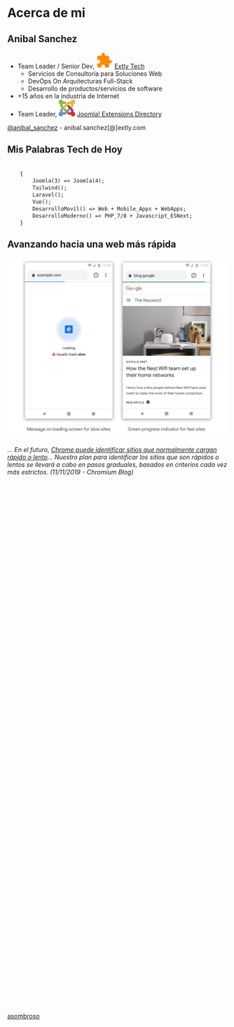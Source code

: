 # <i class="fas fa-user-astronaut"></i> Acerca de mi <!-- .slide: class="" -->


## Anibal Sanchez <!-- .slide: class="who " data-background-repeat="no-repeat" data-background-image="images/05-who/anibal-0612-200.jpg" data-background-size="auto auto" data-background-position="95% 5%" -->

- Team Leader / Senior Dev, <svg xmlns="http://www.w3.org/2000/svg" viewBox="0 0 270.933 270.933" height="38" width="38"><path d="M0 0h270.933v270.933H0z" fill="none"/><path d="M225.778 129.822h-16.933V84.667c0-12.418-10.16-22.578-22.578-22.578H141.11V45.156c0-15.58-12.643-28.223-28.222-28.223S84.667 29.577 84.667 45.156v16.933H39.51c-12.418 0-22.465 10.16-22.465 22.578v42.897h16.82c16.821 0 30.48 13.66 30.48 30.48s-13.659 30.48-30.48 30.48H16.934v42.898c0 12.418 10.16 22.578 22.578 22.578H82.41v-16.933c0-16.82 13.66-30.48 30.48-30.48s30.48 13.66 30.48 30.48V254h42.898c12.418 0 22.578-10.16 22.578-22.578v-45.155h16.933c15.579 0 28.222-12.644 28.222-28.223 0-15.578-12.643-28.222-28.222-28.222z" fill="#ff8900"/></svg> [Extly Tech](http://extly-tech.com/)
  - Servicios de Consultoría para Soluciones Web<!-- .element: class="small" -->
  - DevOps On Arquitecturas Full-Stack<!-- .element: class="small" -->
  - Desarrollo de productos/servicios de software<!-- .element: class="small" -->
- +15 años en la industria de Internet
- Team Leader, <svg xmlns="http://www.w3.org/2000/svg" viewBox="0 0 15.665 15.645" height="38" width="38"><path class="ps01" d="M2.822 7.894l-.3-.3a3.471 3.471 0 0 1-.87-3.454 2.097 2.097 0 1 1 2.531-2.384 3.468 3.468 0 0 1 3.25.925l.12.12-1.546 1.546-.12-.12a1.288 1.288 0 0 0-1.82 1.82l.302.302 1.547 1.545 1.636 1.635-1.545 1.546L4.369 9.44 2.823 7.894" font-size="14" font-family="fnt0,HelveticaLTStd,Arial" letter-spacing="0" word-spacing="0" fill="#86be3c"/><path class="ps09" d="M4.552 6.166L6.19 4.53l1.547-1.545.302-.301a3.472 3.472 0 0 1 3.436-.878 2.096 2.096 0 1 1 2.352 2.367 3.472 3.472 0 0 1-.881 3.417l-.12.121-1.546-1.547.12-.12A1.283 1.283 0 0 0 9.583 4.23l-.303.302-1.546 1.546L6.099 7.71 4.552 6.166" font-size="14" font-family="fnt0,HelveticaLTStd,Arial" letter-spacing="0" word-spacing="0" fill="#e4b645"/><path class="ps04" d="M11.516 13.968a3.47 3.47 0 0 1-3.478-.863l-.119-.118 1.546-1.547.118.119a1.283 1.283 0 1 0 1.815-1.816l-.302-.302-1.545-1.547L7.918 6.26l1.547-1.546 1.631 1.634 1.545 1.546.304.304a3.47 3.47 0 0 1 .92 3.277 2.096 2.096 0 1 1-2.35 2.493" font-size="14" font-family="fnt0,HelveticaLTStd,Arial" letter-spacing="0" word-spacing="0" fill="#c33734"/><path class="ps010" d="M10.913 9.624l-1.631 1.633-1.546 1.547-.303.303a3.469 3.469 0 0 1-3.295.913A2.097 2.097 0 0 1 0 13.55c0-.99.688-1.821 1.612-2.04a3.47 3.47 0 0 1 .91-3.315l.117-.118 1.547 1.546-.12.119a1.288 1.288 0 0 0 1.82 1.82l.303-.304 1.546-1.546 1.633-1.635 1.545 1.547" font-size="14" font-family="fnt0,HelveticaLTStd,Arial" letter-spacing="0" word-spacing="0" fill="#748ec4"/></svg> [Joomla! Extensions Directory](https://extensions.joomla.org/)

<i class="far fa-id-card"></i> [@anibal_sanchez](https://twitter.com/anibal_sanchez) - anibal.sanchez[@]extly.com


## <i class="fas fa-code"></i> Mis Palabras Tech de Hoy

```

    {
        Joomla(3) => Joomla(4);
        Tailwind();
        Laravel();
        Vue();
        DesarrolloMovíl() => Web + Mobile_Apps + WebApps;
        DesarrolloModerno() => PHP_7/8 + Javascript_ESNext;
    }

```


## Avanzando hacia una web más rápida <i class="fas fa-bolt"></i>

![Avanzando hacia una web más rápida](images/05-who/moving-towards-faster-web.jpg) <!-- .element: style="width: 50%" -->

_... En el futuro, [Chrome puede identificar sitios que normalmente cargan rápido o lento](https://blog.chromium.org/2019/11/moving-towards-faster-web.html)... Nuestro plan para identificar los sitios que son rápidos o lentos se llevará a cabo en pasos graduales, basados en criterios cada vez más estrictos. (11/11/2019 - Chromium Blog)_<!-- .element: class="small" -->


<!-- .slide: data-background-repeat="no-repeat" data-background-image="images/05-who/mobile-phone_1024.jpg" -->

<p style="margin-top:12em;color:#fff;">Los dispositivos móviles generan el <b>80% del uso global de Internet</b>.</p>


<!-- .slide: data-background-repeat="no-repeat" data-background-image="images/05-who/mobile-phone_1024.jpg" -->

<p style="margin-top:12em;color:#fff;">El <b>48% de los compradores</b> utilizan dispositivos móviles para comenzar a buscar.</p>


<!-- .slide: data-background-repeat="no-repeat" data-background-image="images/05-who/mobile-phone_1024.jpg" -->

<p style="margin-top:12em;color:#fff;">El 69% de los <b>consumidores de entre 18 y 39</b> usan dispositivos móviles para investigar productos antes de comprar.</p>


<!-- .slide: data-background-repeat="no-repeat" data-background-image="images/05-who/mobile-phone_1024.jpg" -->

<p style="margin-top:12em;color:#fff;">El 78% de las búsquedas de <b>un negocio local</b> desde un dispositivo móvil dan como resultado una compra.</p>


<!-- .slide: data-background-repeat="no-repeat" data-background-image="images/05-who/JED-instant-search-algolia.png" data-background-size="50% auto" data-background-position="50% 20%" -->

<p style="margin-top:12em;color:#fff;">Más allá de la búsqueda <i class="fas fa-search-dollar"></i><br><strong>Experiencias de descubrimiento instantáneas, sin fricciones, y con contenido global relevante</strong></p>


<!-- .slide: data-background-repeat="no-repeat" data-background-image="images/10-what/jed-search-InstantSearch.png" data-background-size="50% auto" data-background-position="50% 20%" -->


<!-- .slide: data-background-repeat="no-repeat" data-background-image="images/05-who/algolia-jed-facebook.png" data-background-size="auto auto" data-background-position="50% 20%" -->

<p style="margin-top:14em;color:#fff;">... acabo de descubrir las nuevas opciones de filtrado en el JED! Esto es <a href="https://www.facebook.com/groups/joomlanospam/permalink/10156343997875997/">asombroso</a> 🙌😊👏</strong></p>
